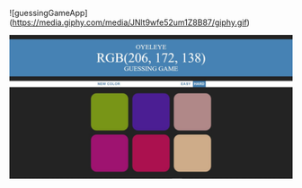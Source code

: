 ![guessingGameApp] (https://media.giphy.com/media/JNlt9wfe52um1Z8B87/giphy.gif)

<img src='/guessingGamePic.jpg' title='Guessing game pic' >